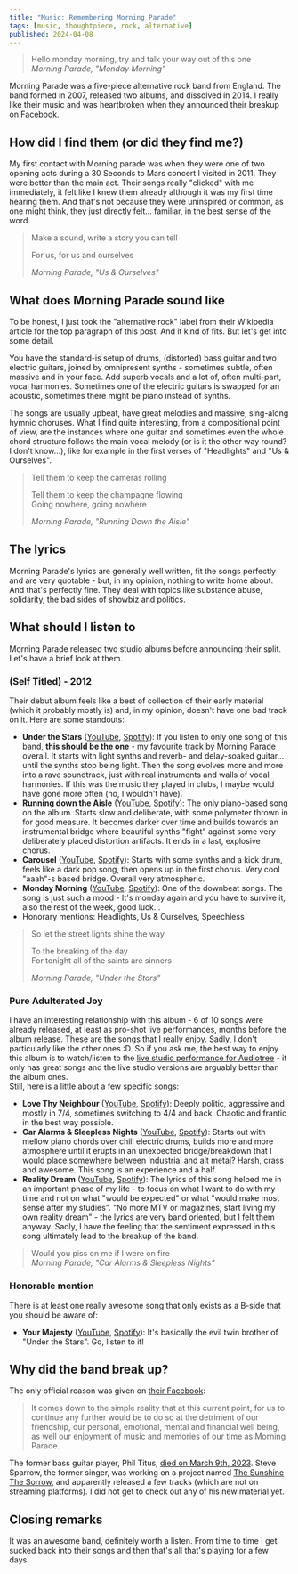 ```yaml
---
title: "Music: Remembering Morning Parade"
tags: [music, thoughtpiece, rock, alternative]
published: 2024-04-08
---
```

<p><blockquote>
Hello monday morning, try and talk your way out of this one
<footer><cite>Morning Parade, "Monday Morning"</cite></footer>
</blockquote>

Morning Parade was a five-piece alternative rock band from England. The band formed in 2007, released two albums, and dissolved in 2014. I really like their music and was heartbroken when they announced their breakup on Facebook.
</p>

## How did I find them (or did they find me?)
My first contact with Morning parade was when they were one of two opening acts during a 30 Seconds to Mars concert I visited in 2011. They were better than the main act. Their songs really "clicked" with me immediately, it felt like I knew them already although it was my first time hearing them. And that's not because they were uninspired or common, as one might think, they just directly felt... familiar, in the best sense of the word.

<blockquote>
Make a sound, write a story you can tell

For us, for us and ourselves
<footer><cite>Morning Parade, "Us & Ourselves"</cite></footer>
</blockquote>

## What does Morning Parade sound like
To be honest, I just took the "alternative rock" label from their Wikipedia article for the top paragraph of this post. And it kind of fits. But let's get into some detail.

You have the standard-is setup of drums, (distorted) bass guitar and two electric guitars, joined by omnipresent synths - sometimes subtle, often massive and in your face. Add superb vocals and a lot of, often multi-part, vocal harmonies. Sometimes one of the electric guitars is swapped for an acoustic, sometimes there might be piano instead of synths.

The songs are usually upbeat, have great melodies and massive, sing-along hymnic choruses. What I find quite interesting, from a compositional point of view, are the instances where one guitar and sometimes even the whole chord structure follows the main vocal melody (or is it the other way round? I don't know...), like for example in the first verses of "Headlights" and "Us & Ourselves".

<blockquote>
Tell them to keep the cameras rolling

Tell them to keep the champagne flowing  
Going nowhere, going nowhere
<footer><cite>Morning Parade, "Running Down the Aisle"</cite></footer>
</blockquote>

## The lyrics
Morning Parade's lyrics are generally well written, fit the songs perfectly and are very quotable - but, in my opinion, nothing to write home about. And that's perfectly fine. They deal with topics like substance abuse, solidarity, the bad sides of showbiz and politics.

## What should I listen to
Morning Parade released two studio albums before announcing their split. Let's have a brief look at them.

### (Self Titled) - 2012
Their debut album feels like a best of collection of their early material (which it probably mostly is) and, in my opinion, doesn't have one bad track on it. Here are some standouts:
* __Under the Stars__ ([YouTube](https://www.youtube.com/watch?v=oV1ThTsH5Zs), [Spotify](https://open.spotify.com/intl-de/track/4cj6BSFdKqiHnTCyusYn4u?si=e71fc5342b124195)): If you listen to only one song of this band, __this should be the one__ - my favourite track by Morning Parade overall. It starts with light synths and reverb- and delay-soaked guitar... until the synths stop being light. Then the song evolves more and more into a rave soundtrack, just with real instruments and walls of vocal harmonies. If this was the music they played in clubs, I maybe would have gone more often (no, I wouldn't have). 
* __Running down the Aisle__ ([YouTube](https://www.youtube.com/watch?v=n1vAG-R36l4), [Spotify](https://open.spotify.com/intl-de/track/449mKDXwGZmsUIhhnmMAsv?si=6740610d0d334484)): The only piano-based song on the album. Starts slow and deliberate, with some polymeter thrown in for good measure. It becomes darker over time and builds towards an instrumental bridge where beautiful synths "fight" against some very deliberately placed distortion artifacts. It ends in a last, explosive chorus.
* __Carousel__ ([YouTube](https://www.youtube.com/watch?v=wKaoO0wlz74), [Spotify](https://open.spotify.com/intl-de/track/5poYFon3TqOSUNMjCnGgXY?si=3e6ab140a0784ac2)): Starts with some synths and a kick drum, feels like a dark pop song, then opens up in the first chorus. Very cool "aaah"-s based bridge. Overall very atmospheric.
* __Monday Morning__ ([YouTube](https://www.youtube.com/watch?v=umk1iMrBG5c), [Spotify](https://open.spotify.com/intl-de/track/58dOeqTVMpoMUgPFBHnh9l?si=e8fc560093b2420d)): One of the downbeat songs. The song is just such a mood - It's monday again and you have to survive it, also the rest of the week, good luck...
* Honorary mentions: Headlights, Us & Ourselves, Speechless

<blockquote>
So let the street lights shine the way

To the breaking of the day  
For tonight all of the saints are sinners
<footer><cite>Morning Parade, "Under the Stars"</cite></footer>
</blockquote>

### Pure Adulterated Joy
I have an interesting relationship with this album - 6 of 10 songs were already released, at least as pro-shot live performances, months before the album release. These are the songs that I really enjoy. Sadly, I don't particularly like the other ones :D. So if you ask me, the best way to enjoy this album is to watch/listen to the [live studio performance for Audiotree](https://www.youtube.com/watch?v=osUgutsKMno) - it only has great songs and the live studio versions are arguably better than the album ones.  
Still, here is a little about a few specific songs:
* __Love Thy Neighbour__ ([YouTube](https://www.youtube.com/watch?v=s33Au4Q4Czs), [Spotify](https://open.spotify.com/intl-de/track/0nVMxa7lYA2Av7BCEhzf3n?si=b09de06ebcce48f5)): Deeply politic, aggressive and mostly in 7/4, sometimes switching to 4/4 and back. Chaotic and frantic in the best way possible.
* __Car Alarms & Sleepless Nights__ ([YouTube](https://www.youtube.com/watch?v=kTCvaSET4Ns), [Spotify](https://open.spotify.com/intl-de/track/10S0NzDQHjBr1j689zMreX?si=1717e719d0a741da)): Starts out with mellow piano chords over chill electric drums, builds more and more atmosphere until it erupts in an unexpected bridge/breakdown that I would place somewhere between industrial and alt metal? Harsh, crass and awesome. This song is an experience and a half.
* __Reality Dream__ ([YouTube](https://www.youtube.com/watch?v=JXh6uyurx04), [Spotify](https://open.spotify.com/intl-de/track/6vYLH0BF8SiY6yY3D02Mpu?si=7e5b13210a114ab5)): The lyrics of this song helped me in an important phase of my life - to focus on what I want to do with my time and not on what "would be expected" or what "would make most sense after my studies". "No more MTV or magazines, start living my own reality dream" - the lyrics are very band oriented, but I felt them anyway. Sadly, I have the feeling that the sentiment expressed in this song ultimately lead to the breakup of the band.

<blockquote>
Would you piss on me if I were on fire
<footer><cite>Morning Parade, "Car Alarms & Sleepless Nights"</cite></footer>
</blockquote>

### Honorable mention
There is at least one really awesome song that only exists as a B-side that you should be aware of:
* __Your Majesty__ ([YouTube](https://www.youtube.com/watch?v=xjTniz1h53g), [Spotify](https://open.spotify.com/intl-de/track/38m8nuhcXXEA7zOdDCDYz9?si=67c4680134f24093)): It's basically the evil twin brother of "Under the Stars". Go, listen to it! 

## Why did the band break up?
The only official reason was given on [their Facebook](https://www.facebook.com/photo/?fbid=10152838860532973&set=a.446280572972):
<blockquote>It comes down to the simple reality that at this current point, for us to continue any further would be to do so at the detriment of our friendship, our personal, emotional, mental and financial well being, as well our enjoyment of music and memories of our time as Morning Parade.</blockquote>

The former bass guitar player, Phil Titus, [died on March 9th, 2023](https://www.facebook.com/morningparade/posts/pfbid0TkLbaXkX4FSMMJF3XALw8kBdXnAM8m3wY9ur4qQ759WH1oWYJPyeEDgwsNx7CEZpl). Steve Sparrow, the former singer, was working on a project named [The Sunshine The Sorrow](https://www.instagram.com/thesunshinethesorrow/), and apparently released a few tracks (which are not on streaming platforms). I did not get to check out any of his new material yet.

## Closing remarks
It was an awesome band, definitely worth a listen. From time to time I get sucked back into their songs and then that's all that's playing for a few days.
